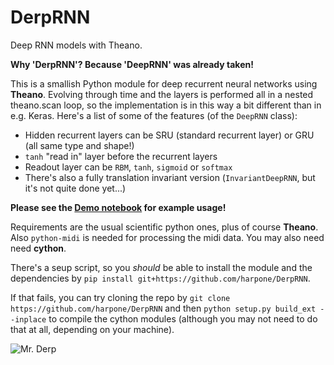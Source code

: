 # DerpRNN
Deep RNN models with Theano.


**Why 'DerpRNN'? Because 'DeepRNN' was already taken!**

This is a smallish Python module for deep recurrent neural networks using **Theano**. Evolving through time and the layers is performed all in a nested theano.scan loop, so the implementation is in this way a bit different than in e.g. Keras. Here's a list of some of the features (of the `DeepRNN` class):

- Hidden recurrent layers can be SRU (standard recurrent layer) or GRU (all same type and shape!)
- `tanh` "read in" layer before the recurrent layers
- Readout layer can be `RBM`, `tanh`, `sigmoid` or `softmax`
- There's also a fully translation invariant version (`InvariantDeepRNN`, but it's not quite done yet...)

**Please see the [Demo notebook](https://github.com/harpone/DerpRNN/blob/master/Demo_notebook.ipynb) for example usage!**

Requirements are the usual scientific python ones, plus of course **Theano**. Also `python-midi` is needed for processing the midi data. You may also need need **cython**.

There's a seup script, so you *should* be able to install the module and the dependencies by `pip install git+https://github.com/harpone/DerpRNN`.

If that fails, you can try cloning the repo by `git clone https://github.com/harpone/DerpRNN` and then `python setup.py build_ext --inplace` to compile the cython modules (although you may not need to do that at all, depending on your machine).


![](https://github.com/harpone/DerpRNN/blob/master/Mr-derp.png "Mr. Derp")

